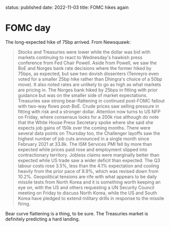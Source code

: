status: published
date: 2022-11-03
title: FOMC hikes again

# FOMC day 
The long-expected hike of 75bp arrived. From Newsquawk:
> Stocks and Treasuries were lower while the dollar was bid with markets continuing to react to Wednesday's hawkish press conference from Fed Chair Powell. Aside from Powell, we saw the BoE and Norges bank rate decisions where the former hiked by 75bps, as expected, but saw two dovish dissenters (Tenreyro even voted for a smaller 25bp hike rather than Dhingra's choice of a 50bp move). It also noted rates are unlikely to go as high as what markets are pricing in. The Norges bank hiked by 25bps in fitting with prior guidance but was on the smaller side of market expectations. Treasuries saw strong bear-flattening in continued post-FOMC fallout with two-way flows post-BoE. Crude prices saw selling pressure in fitting with risk and a stronger dollar. Attention now turns to US NFP on Friday, where consensus looks for a 200k rise although do note that the White House Press Secretary spoke where she said she expects job gains of 150k over the coming months. There were several data points on Thursday too, the Challenger layoffs saw the highest number of job cuts announced in a single month since February 2021 at 33.8k. The ISM Services PMI fell by more than expected while prices paid rose and employment slipped into contractionary territory. Jobless claims were marginally better than expected while US trade saw a wider deficit than expected. The Q3 labour costs rose 3.5%, less than the 4.1% expectation and cooling heavily from the prior pace of 8.9%, which was revised down from 10.2%. Geopolitical tensions are rife with what appears to be daily missile tests from North Korea and it is something worth keeping an eye on, with the US and others requesting a UN Security Council meeting on Friday to discuss North Korea, while the US and South Korea have pledged to extend military drills in response to the missile firing.

Bear curve flattening is a thing, to be sure. The Treasuries market is definitely predicting a hard landing.


